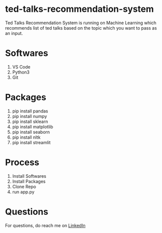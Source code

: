 # ted-talks-recommendation-system
Ted Talks Recommendation System is running on Machine Learning which recommends list of ted talks based on the topic which you want to pass as an input.

# Softwares
1. VS Code
2. Python3
3. Git

# Packages
1. pip install pandas
2. pip install numpy
3. pip install sklearn
4. pip install matplotlib
5. pip install seaborn
6. pip install nltk
7. pip install streamlit

# Process
1. Install Softwares
2. Install Packages
3. Clone Repo
4. run app.py

# Questions
For questions, do reach me on <a href="https://linkedin.com/in/MadhuPIoT">LinkedIn</a>
